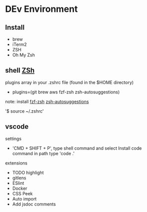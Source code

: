 # DEv Environment

## Install
- brew
- iTerm2
- ZSH
- Oh My Zsh


## shell [ZSh](https://ohmyz.sh/#install)
plugins array in your .zshrc file (found in the $HOME directory)
- plugins=(git brew aws fzf-zsh zsh-autosuggestions)

note: install
[fzf-zsh](https://github.com/wyntau/fzf-zsh)
[zsh-autosuggestions](https://github.com/zsh-users/zsh-autosuggestions/blob/master/INSTALL.md)

'$ source ~/.zshrc'

## vscode
settings
- 'CMD + SHIFT + P', type shell command and select Install code command in path type 'code .'

extensions
- TODO highlight
- gitlens
- ESlint
- Docker
- CSS Peek
- Auto import
- Add jsdoc comments
